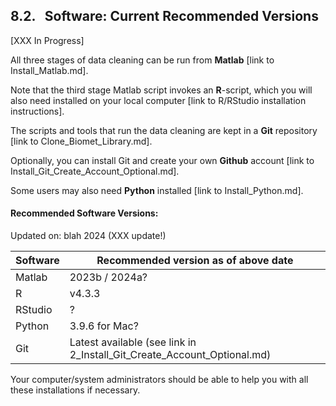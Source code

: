 ## 8.2. &nbsp; Software: Current Recommended Versions

[XXX In Progress]

All three stages of data cleaning can be run from **Matlab** [link to Install_Matlab.md]. 

Note that the third stage Matlab script invokes an **R**-script, which you will also need installed on your local computer [link to R/RStudio installation instructions]. 

The scripts and tools that run the data cleaning are kept in a **Git** repository [link to Clone_Biomet_Library.md]. 

Optionally, you can install Git and create your own **Github** account [link to Install_Git_Create_Account_Optional.md]. 

Some users may also need **Python** installed [link to Install_Python.md].

#### Recommended Software Versions:

Updated on: blah 2024 (XXX update!)

| Software | Recommended version as of above date |
| -------- | ------------------- |
| Matlab   | 2023b / 2024a?      |
| R        | v4.3.3              |
| RStudio  | ?                   |
| Python   | 3.9.6 for Mac?      |
| Git      | Latest available (see link in 2_Install_Git_Create_Account_Optional.md)   |

Your computer/system administrators should be able to help you with all these installations if necessary. 

